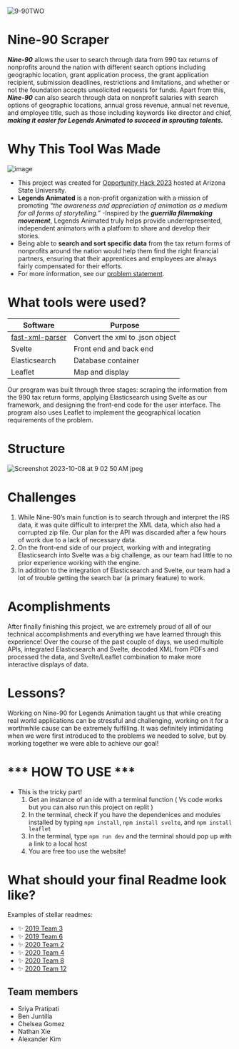 ![9-90TWO](https://github.com/2023-opportunity-hack/BARRETT-BADDIES---990DataFinder-ATooltoAnalyzeNonprofitsandFoundations-TaxReturns/assets/102429804/9b5d2c16-6fa0-461a-9bfd-20c7577e2dbb)

# Nine-90 Scraper 

***Nine-90*** allows the user to search through data from 990 tax returns of nonprofits around the nation with different search options including geographic location, grant application process, the grant application recipient, submission deadlines, restrictions and limitations, and whether or not the foundation accepts unsolicited requests for funds. Apart from this, ***Nine-90*** can also search through data on nonprofit salaries with search options of geographic locations, annual gross revenue, annual net revenue, and employee title, such as those including keywords like director and chief, ***making it easier for Legends Animated to succeed in sprouting talents.***

# Why This Tool Was Made
![image](https://github.com/2023-opportunity-hack/BARRETT-BADDIES---990DataFinder-ATooltoAnalyzeNonprofitsandFoundations-TaxReturns/assets/102429804/2337a24f-1ee8-4cd2-a6d5-4db97afe9883)
- This project was created for [Opportunity Hack 2023](https://hack.ohack.dev) hosted at Arizona State University.
- **Legends Animated** is a non-profit organization with a mission of promoting _“the awareness and appreciation of animation as a medium for all forms of storytelling.”_
-Inspired by the ***guerrilla filmmaking movement***, Legends Animated truly helps provide underrepresented, independent animators with a platform to share and develop their stories.
- Being able to **search and sort specific data** from the tax return forms of nonprofits around the nation would help them find the right financial partners, ensuring that their apprentices and employees are always fairly compensated for their efforts.
- For more information, see our [problem statement](https://ohack.dev/project/xsnjfdchdZNjGThFjJPh).

# What tools were used?

|  Software  | Purpose | 
| ------------- | ------------- |
|  [fast-xml-parser](https://github.com/NaturalIntelligence/fast-xml-parser)| Convert the xml to .json object |
|  Svelte | Front end and back end  |
| Elasticsearch | Database container |
| Leaflet | Map and display |

 Our program was built through three stages: scraping the information from the 990 tax return forms, applying Elasticsearch using Svelte as our framework, and designing the front-end code for the user interface. The program also uses Leaflet to implement the geographical location requirements of the problem.

# Structure
![Screenshot 2023-10-08 at 9 02 50 AM jpeg](https://github.com/2023-opportunity-hack/BARRETT-BADDIES---990DataFinder-ATooltoAnalyzeNonprofitsandFoundations-TaxReturns/assets/102429804/ff5a2d8b-780f-4ff1-a865-f7d5ed64dd5e)



# Challenges
1. While Nine-90’s main function is to search through and interpret the IRS data, it was quite difficult to interpret the XML data, which also had a corrupted zip file. Our plan for the API was discarded after a few hours of work due to a lack of necessary data.
2. On the front-end side of our project, working with and integrating Elasticsearch into Svelte was a big challenge, as our team had little to no prior experience working with the engine.
3. In addition to the integration of Elasticsearch and Svelte, our team had a lot of trouble getting the search bar (a primary feature) to work.

# Acomplishments 
After finally finishing this project, we are extremely proud of all of our technical accomplishments and everything we have learned through this experience! Over the course of the past couple of days, we used multiple APIs, integrated Elasticsearch and Svelte, decoded XML from PDFs and processed the data, and Svelte/Leaflet combination to make more interactive displays of data.

# Lessons?
Working on Nine-90 for Legends Animation taught us that while creating real world applications can be stressful and challenging, working on it for a worthwhile cause can be extremely fulfilling. It was definitely intimidating when we were first introduced to the problems we needed to solve, but by working together we were able to achieve our goal!


# *** HOW TO USE *** 
- This is the tricky part!
  1. Get an instance of an ide with a terminal function ( Vs code works but you can also run this project on replit ) 
  2. In the terminal, check if you have the dependenices and modules installed by typing ```npm install```, ```npm install svelte```, and  ```npm install leaflet```
  3. In the terminal, type ```npm run dev``` and the terminal should pop up with a link to a local host
  4. You are free too use the website!

# What should your final Readme look like?
Examples of stellar readmes:

-   ✨ [2019 Team 3](https://github.com/2019-Arizona-Opportunity-Hack/Team-3)
-   ✨ [2019 Team 6](https://github.com/2019-Arizona-Opportunity-Hack/Team-6)
-   ✨ [2020 Team 2](https://github.com/2020-opportunity-hack/Team-02)
-   ✨ [2020 Team 4](https://github.com/2020-opportunity-hack/Team-04)
-   ✨ [2020 Team 8](https://github.com/2020-opportunity-hack/Team-08)
-   ✨ [2020 Team 12](https://github.com/2020-opportunity-hack/Team-12)

## Team members
-   Sriya Pratipati
-   Ben Juntilla
-   Chelsea Gomez
-   Nathan Xie
-   Alexander Kim
